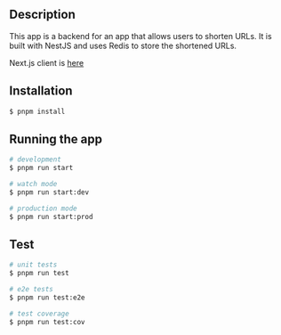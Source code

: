 ## Description

This app is a backend for an app that allows users to shorten URLs. It is built with NestJS and uses Redis to store the shortened URLs.

Next.js client is [here](https://github.com/kunertmichal/shrt-url-next)

## Installation

```bash
$ pnpm install
```

## Running the app

```bash
# development
$ pnpm run start

# watch mode
$ pnpm run start:dev

# production mode
$ pnpm run start:prod
```

## Test

```bash
# unit tests
$ pnpm run test

# e2e tests
$ pnpm run test:e2e

# test coverage
$ pnpm run test:cov
```
